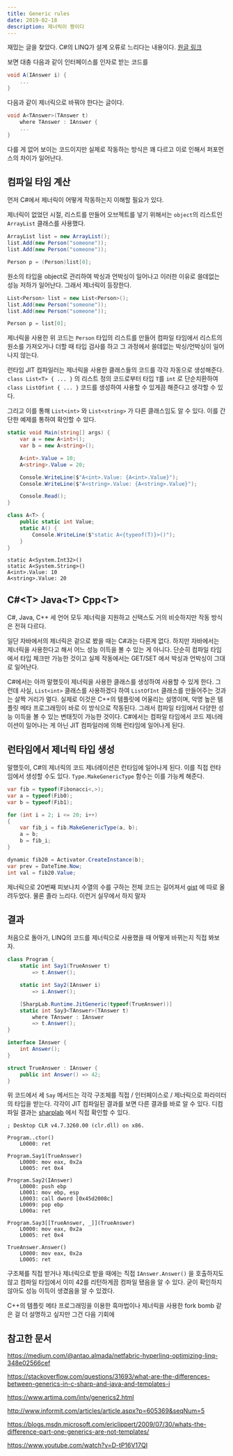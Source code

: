 ```yaml
---
title: Generic rules
date: 2019-02-18
description: 제너릭이 짱이다
---
```


재밌는 글을 찾았다.
C#의 LINQ가 설계 오류로 느리다는 내용이다. [원글 링크](https://medium.com/@antao.almada/netfabric-hyperlinq-generation-operations-6530826a70ca)


보면 대충 다음과 같이 인터페이스를 인자로 받는 코드를

```csharp
void A(IAnswer i) {
    ...
}
```

다음과 같이 제너릭으로 바꿔야 한다는 글이다.

```csharp
void A<TAnswer>(TAnswer t)
    where TAnswer : IAnswer {
    ...
}
```

다를 게 없어 보이는 코드이지만 실제로 작동하는 방식은 꽤 다르고 이로 인해서 퍼포먼스의 차이가 일어난다.

## 컴파일 타임 계산

먼저 C#에서 제너릭이 어떻게 작동하는지 이해할 필요가 있다.

제너릭이 없었던 시절, 리스트를 만들어 오브젝트를 넣기 위해서는 `object`의 리스트인 `ArrayList` 클래스를 사용했다.

```csharp
ArrayList list = new ArrayList();
list.Add(new Person("someone"));
list.Add(new Person("someone"));

Person p = (Person)list[0];
```

원소의 타입을 object로 관리하여 박싱과 언박싱이 일어나고 이러한 이유로 쓸데없는 성능 저하가 일어난다. 그래서 제너릭이 등장한다.

```csharp
List<Person> list = new List<Person>();
list.Add(new Person("someone"));
list.Add(new Person("someone"));

Person p = list[0];
```

제너릭을 사용한 위 코드는 `Person` 타입의 리스트를 만들어 컴파일 타임에서 리스트의 원소를 가져오거나 더할 때 타입 검사를 하고 그 과정에서 쓸데없는 박싱/언박싱이 일어나지 않는다.


런타임 JIT 컴파일러는 제너릭을 사용한 클래스들의 코드를 각각 자동으로 생성해준다.  `class List<T> { ... }` 의 리스트 정의 코드로부터 타입 `T`를 `int` 로 단순치환하여 `class ListOfint { ... }` 코드를 생성하여 사용할 수 있게끔 해준다고 생각할 수 있다.


그리고 이를 통해 `List<int>` 와 `List<string>` 가 다른 클래스임도 알 수 있다. 이를 간단한 예제를 통하여 확인할 수 있다.

```csharp
static void Main(string[] args) {
    var a = new A<int>();
    var b = new A<string>();

    A<int>.Value = 10;
    A<string>.Value = 20;

    Console.WriteLine($"A<int>.Value: {A<int>.Value}");
    Console.WriteLine($"A<string>.Value: {A<string>.Value}");

    Console.Read();
}

class A<T> {
    public static int Value;
    static A() {
        Console.WriteLine($"static A<{typeof(T)}>()");
    }
}
```

```
static A<System.Int32>()
static A<System.String>()
A<int>.Value: 10
A<string>.Value: 20
```


## C#\<T> Java\<T> Cpp\<T>

C#, Java, C++ 세 언어 모두 제너릭을 지원하고 신택스도 거의 비슷하지만 작동 방식은 전혀 다르다.

일단 자바에서의 제너릭은 겉으로 봤을 때는 C#과는 다른게 없다. 하지만 자바에서는 제너릭을 사용한다고 해서 어느 성능 이득을 볼 수 있는 게 아니다. 단순히 컴파일 타임에서 타입 체크만 가능한 것이고 실제 작동에서는 GET/SET 에서 박싱과 언박싱이 그대로 일어난다.

C#에서는 아까 말했듯이 제너릭을 사용한 클래스를 생성하여 사용할 수 있게 한다. 그런데 사실, `List<int>` 클래스를 사용하겠다 하여 `ListOfInt` 클래스를 만들어주는 것과는 살짝 거리가 멀다. 실제로 이것은 C++의 템플릿에 어울리는 설명이며, 악명 높은 템플릿 메타 프로그래밍이 바로 이 방식으로 작동된다. 그래서 컴파일 타임에서 다양한 성능 이득을 볼 수 있는 변태짓이 가능한 것이다. C#에서는 컴파일 타임에서 코드 제너레이션이 일어나는 게 아닌 JIT 컴파일러에 의해 런타임에 일어나게 된다.

## 런타임에서 제너릭 타입 생성

말했듯이, C#의 제너릭의 코드 제너레이션은 런타임에 일어나게 된다. 이를 직접 런타임에서 생성할 수도 있다. `Type.MakeGenericType` 함수는 이를 가능케 해준다.

```csharp
var fib = typeof(Fibonacci<,>);
var a = typeof(Fib0);
var b = typeof(Fib1);

for (int i = 2; i <= 20; i++)
{
    var fib_i = fib.MakeGenericType(a, b);
    a = b;
    b = fib_i;
}

dynamic fib20 = Activator.CreateInstance(b);
var prev = DateTime.Now;
int val = fib20.Value;
```

제너릭으로 20번째 피보나치 수열의 수를 구하는 전체 코드는 길어져서 [gist](https://gist.github.com/phillyai/c1b2169e06a6b5445a0dc2390ecb1d91) 에 따로 올려두었다. 물론 졸라 느리다. 이런거 실무에서 하지 말자

## 결과

처음으로 돌아가, LINQ의 코드를 제너릭으로 사용했을 때 어떻게 바뀌는지 직접 봐보자.

```csharp
class Program {
    static int Say1(TrueAnswer t)
        => t.Answer();

    static int Say2(IAnswer i)
        => i.Answer();

    [SharpLab.Runtime.JitGeneric(typeof(TrueAnswer))]
    static int Say3<TAnswer>(TAnswer t)
        where TAnswer : IAnswer
        => t.Answer();
}

interface IAnswer {
    int Answer();
}

struct TrueAnswer : IAnswer {
    public int Answer() => 42;
}
```

위 코드에서 세 `Say` 메서드는 각각 구조체를 직접 / 인터페이스로 / 제너릭으로 파라미터의 타입을 받는다. 각각이 JIT 컴파일된 결과를 보면 다른 결과를 바로 알 수 있다. 디컴파일 결과는 [sharplab](https://sharplab.io/#v2:EYLgtghgzgLgpgJwDQxNMAfAAgJgARYCMA7HgN4CwAUHrQYQGx4CWAdjHgMoQCehAFABUEAVzgBBVlADuiPDACU1OirwBeAHzyAdJJmJ+CgNzVldIkzYduPHPwCSe2QhZKaq2ppa6pzwyaozWgBtTgALCAQABwAZCGBtACURdmYwOG0AKWYYAHE4VkRmAGN+GB4ouAB7ADMhUQlfRAUFAF0g+kt2Ll4AZgAeQSdEDSFhl0UOlWkwxDg8IaaXEDxHJam6LxgffQR/agBfUyorRBqIYvm13fIOqzxx/aojwKpYUWKOYTFxvBXr5y3dy0LC9FjdR4KdRaAAsOACByAA) 에서 직접 확인할 수 있다.

```jitasm
; Desktop CLR v4.7.3260.00 (clr.dll) on x86.

Program..ctor()
    L0000: ret

Program.Say1(TrueAnswer)
    L0000: mov eax, 0x2a
    L0005: ret 0x4

Program.Say2(IAnswer)
    L0000: push ebp
    L0001: mov ebp, esp
    L0003: call dword [0x45d2008c]
    L0009: pop ebp
    L000a: ret

Program.Say3[[TrueAnswer, _]](TrueAnswer)
    L0000: mov eax, 0x2a
    L0005: ret 0x4

TrueAnswer.Answer()
    L0000: mov eax, 0x2a
    L0005: ret
```

구조체를 직접 받거나 제너릭으로 받을 때에는 직접 `IAnswer.Answer()` 을 호출하지도 않고 컴파일 타임에서 이미 42를 리턴하게끔 컴파일 됐음을 알 수 있다. 굳이 확인하지 않아도 성능 이득이 생겼음을 알 수 있겠다.


C++의 템플릿 메타 프로그래밍을 이용한 흑마법이나 제너릭을 사용한 fork bomb 같은 걸 더 설명하고 싶지만 그건 다음 기회에

## 참고한 문서

https://medium.com/@antao.almada/netfabric-hyperlinq-optimizing-linq-348e02566cef

https://stackoverflow.com/questions/31693/what-are-the-differences-between-generics-in-c-sharp-and-java-and-templates-i

https://www.artima.com/intv/generics2.html

http://www.informit.com/articles/article.aspx?p=605369&seqNum=5

https://blogs.msdn.microsoft.com/ericlippert/2009/07/30/whats-the-difference-part-one-generics-are-not-templates/

https://www.youtube.com/watch?v=D-tP16V17QI
